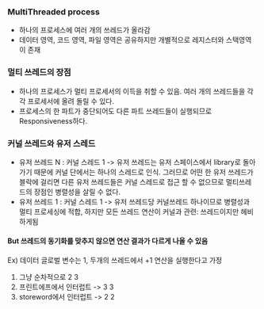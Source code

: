 ### MultiThreaded process
* 하나의 프로세스에 여러 개의 쓰레드가 올라감
* 데이터 영역, 코드 영역, 파일 영역은 공유하지만 개별적으로 레지스터와 스택영역이 존재
### 멀티 쓰레드의 장점
* 하나의 프로세스가 멀티 프로세서의 이득을 취할 수 있음. 여러 개의 쓰레드들을 각각 프로세서에 올려 돌릴 수 있다.
* 프로세스의 한 파트가 중단되어도 다른 파트 쓰레드들이 실행되므로 Responsiveness하다.
### 커널 쓰레드와 유저 스레드
* 유저 쓰레드 N : 커널 스레드 1 ->  유저 쓰레드는 유저 스페이스에서 library로 돌아가기 때문에 커널 단에서는 하나의 스레드로 인식.
그러므로 어떤 한 유저 쓰레드가 블락에 걸리면 다른 유저 쓰레드들은 커널 스레드로 접근 할 수 없으므로 멀티쓰레드의 장점인 병렬성을 살릴 수 없다.
* 유저 쓰레드 1 : 커널 스레드 1 -> 유저 쓰레드당 커널쓰레드 하나이므로 병렬성과 멀티 프로세싱에 적합, 하지만 모든 쓰레드 연산이 커널과 관련: 쓰레드이지만 헤비하게됨
#### But 쓰레드의 동기화를 맞추지 않으면 연산 결과가 다르게 나올 수 있음<br>
Ex) 데이터 글로벌 변수는 1, 두개의 쓰레드에서 +1 연산을 실행한다고 가정<br>
1. 그냥 순차적으로 2 3
2. 프린트에프에서 인터럽트 -> 3 3
3. storeword에서 인터럽트 -> 2 2
